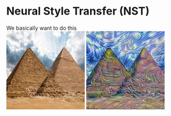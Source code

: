 # Neural Style Transfer (NST)

We basically want to do this  
![unstyled](./docs/pyr_unstyled.jpg)
![styled](./docs/pyr_styled.jpg)
